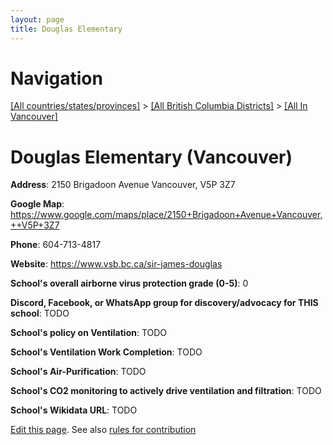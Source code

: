```yaml
---
layout: page
title: Douglas Elementary
---
```

# Navigation

[[All countries/states/provinces]](../../..) > [[All British Columbia Districts]](../..) > [[All In Vancouver]](..)

# Douglas Elementary (Vancouver)

**Address**: 2150 Brigadoon Avenue Vancouver,  V5P 3Z7

**Google Map**: <https://www.google.com/maps/place/2150+Brigadoon+Avenue+Vancouver,++V5P+3Z7>

**Phone**: 604-713-4817

**Website**: <https://www.vsb.bc.ca/sir-james-douglas>

**School's overall airborne virus protection grade (0-5)**: 0

**Discord, Facebook, or WhatsApp group for discovery/advocacy for THIS school**: TODO

**School's policy on Ventilation**: TODO

**School's Ventilation Work Completion**: TODO

**School's Air-Purification**: TODO

**School's CO2 monitoring to actively drive ventilation and filtration**: TODO

**School's Wikidata URL**: TODO


[Edit this page](https://github.com/ventilate-schools/BC/edit/main/./Vancouver/Douglas_Elementary.md). See also [rules for contribution](../../../contribution-rules/)